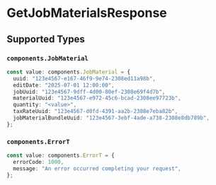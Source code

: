 # GetJobMaterialsResponse


## Supported Types

### `components.JobMaterial`

```typescript
const value: components.JobMaterial = {
  uuid: "123e4567-e167-46f9-9e74-2308ed11a98b",
  editDate: "2025-07-01 12:00:00",
  jobUuid: "123e4567-9dff-4d00-80ef-2308e69f4d7b",
  materialUuid: "123e4567-e972-45c6-bcad-2308ee97723b",
  quantity: "<value>",
  taxRateUuid: "123e4567-d0fd-4391-aa2b-2308e7eba82b",
  jobMaterialBundleUuid: "123e4567-3ebf-4ade-a738-2308e8db789b",
};
```

### `components.ErrorT`

```typescript
const value: components.ErrorT = {
  errorCode: 1000,
  message: "An error occurred completing your request",
};
```

